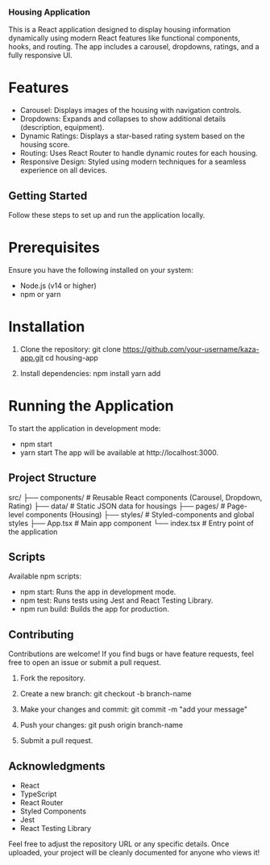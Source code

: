 ### Housing Application

This is a React application designed to display housing information dynamically using modern React features like functional components, hooks, and routing. The app includes a carousel, dropdowns, ratings, and a fully responsive UI.

# Features
- Carousel: Displays images of the housing with navigation controls.
- Dropdowns: Expands and collapses to show additional details (description, equipment).
- Dynamic Ratings: Displays a star-based rating system based on the housing score.
- Routing: Uses React Router to handle dynamic routes for each housing.
- Responsive Design: Styled using modern techniques for a seamless experience on all devices.


## Getting Started
Follow these steps to set up and run the application locally.

# Prerequisites
Ensure you have the following installed on your system:
- Node.js (v14 or higher)
- npm or yarn

# Installation
1. Clone the repository:
git clone https://github.com/your-username/kaza-app.git
cd housing-app

2. Install dependencies:
npm install
yarn add

# Running the Application
To start the application in development mode:
- npm start
- yarn start
The app will be available at http://localhost:3000.


## Project Structure
src/
├── components/          # Reusable React components (Carousel, Dropdown, Rating)
├── data/                # Static JSON data for housings
├── pages/               # Page-level components (Housing)
├── styles/              # Styled-components and global styles
├── App.tsx              # Main app component
└── index.tsx            # Entry point of the application


## Scripts
Available npm scripts:
- npm start: Runs the app in development mode.
- npm test: Runs tests using Jest and React Testing Library.
- npm run build: Builds the app for production.


## Contributing
Contributions are welcome! If you find bugs or have feature requests, feel free to open an issue or submit a pull request.

1. Fork the repository.

2. Create a new branch:
git checkout -b branch-name

3. Make your changes and commit:
git commit -m "add your message"

4. Push your changes:
git push origin branch-name

5. Submit a pull request.


## Acknowledgments
- React
- TypeScript
- React Router
- Styled Components
- Jest
- React Testing Library

Feel free to adjust the repository URL or any specific details. Once uploaded, your project will be cleanly documented for anyone who views it!